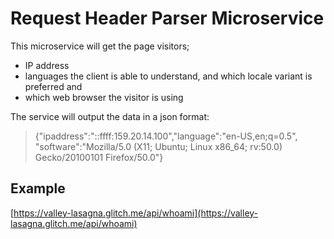 # Request Header Parser Microservice

This microservice will get the page visitors;
*  IP address
*  languages the client is able to understand, and which locale variant is preferred and
*  which web browser the visitor is using

The service will output the data in a json format:
>  {"ipaddress":"::ffff:159.20.14.100","language":"en-US,en;q=0.5",
"software":"Mozilla/5.0 (X11; Ubuntu; Linux x86_64; rv:50.0) Gecko/20100101 Firefox/50.0"}

##  Example

[https://valley-lasagna.glitch.me/api/whoami](https://valley-lasagna.glitch.me/api/whoami)
